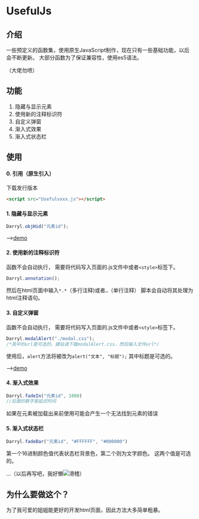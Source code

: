 # UsefulJs
## 介绍
一些预定义的函数集，使用原生JavaScript制作，现在只有一些基础功能，以后会不断更新。
大部分函数为了保证兼容性，使用es5语法。

（大佬勿喷）

## 功能
1. 隐藏与显示元素
2. 使用新的注释标识符
3. 自定义弹窗
4. 渐入式效果
5. 渐入式状态栏

## 使用

#### 0. 引用（原生引入）
下载发行版本
```html
<script src="Usefulvxxx.js"></script>
```
#### 1. 隐藏与显示元素
```js
Darryl.objHid("元素id");
```
-->[demo](//hjki156.github.io/UsefulJs/demo/objHid.html)
#### 2. 使用新的注释标识符
函数不会自动执行，
需要将代码写入页面的.js文件中或者`<style>`标签下。

```js
Darryl.annotation();
```
然后在html页面中输入`*.*`（多行注释)或者`…`（单行注释）
脚本会自动将其处理为html注释语句。

#### 3. 自定义弹窗
函数不会自动执行，
需要将代码写入页面的.js文件中或者`<style>`标签下。

```js
Darryl.modalAlert("./modal.css");
/*其中的url是可选的，建站请下载modalAlert.css，然后输入文件url*/
```
使用后，`alert`方法将被改为`alert("文本", "标题");`
其中标题是可选的。

-->[demo](//hjki156.github.io/UsefulJs/demo/modalAlert.html)
#### 4. 渐入式效果
```js
Darryl.fadeIn("元素id", 1000)
//后面的数字是延迟时间
```
如果在元素被加载出来前使用可能会产生一个无法找到元素的错误

#### 5. 渐入式状态栏
```js
Darryl.fadeBar("元素id", "#FFFFFF", "#000000")
```
第一个16进制颜色值代表状态栏背景色，第二个则为文字颜色。
这两个值是可选的。

…（以后再写吧，我好懒![滑稽](http://qzonestyle.gtimg.cn/qzone/em/e248.gif)）
## 为什么要做这个？
为了我可爱的姐姐能更好的开发html页面，因此方法大多简单粗暴。
